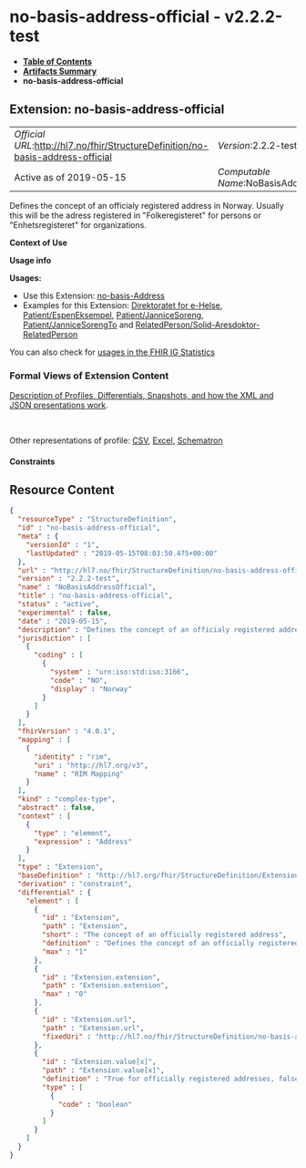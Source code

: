 # no-basis-address-official - v2.2.2-test

* [**Table of Contents**](toc.md)
* [**Artifacts Summary**](artifacts.md)
* **no-basis-address-official**

## Extension: no-basis-address-official 

| | |
| :--- | :--- |
| *Official URL*:http://hl7.no/fhir/StructureDefinition/no-basis-address-official | *Version*:2.2.2-test |
| Active as of 2019-05-15 | *Computable Name*:NoBasisAddressOfficial |

Defines the concept of an officialy registered address in Norway. Usually this will be the adress registered in "Folkeregisteret" for persons or "Enhetsregisteret" for organizations.

**Context of Use**

**Usage info**

**Usages:**

* Use this Extension: [no-basis-Address](StructureDefinition-no-basis-Address.md)
* Examples for this Extension: [Direktoratet for e-Helse](Organization-Direktoratet-for-eHelse-Organization.md), [Patient/EspenEksempel](Patient-EspenEksempel.md), [Patient/JanniceSoreng](Patient-JanniceSoreng.md), [Patient/JanniceSorengTo](Patient-JanniceSorengTo.md) and [RelatedPerson/Solid-Aresdoktor-RelatedPerson](RelatedPerson-Solid-Aresdoktor-RelatedPerson.md)

You can also check for [usages in the FHIR IG Statistics](https://packages2.fhir.org/xig/hl7.fhir.no.basis|current/StructureDefinition/no-basis-address-official)

### Formal Views of Extension Content

 [Description of Profiles, Differentials, Snapshots, and how the XML and JSON presentations work](http://build.fhir.org/ig/FHIR/ig-guidance/readingIgs.html#structure-definitions). 

 

Other representations of profile: [CSV](StructureDefinition-no-basis-address-official.csv), [Excel](StructureDefinition-no-basis-address-official.xlsx), [Schematron](StructureDefinition-no-basis-address-official.sch) 

#### Constraints



## Resource Content

```json
{
  "resourceType" : "StructureDefinition",
  "id" : "no-basis-address-official",
  "meta" : {
    "versionId" : "1",
    "lastUpdated" : "2019-05-15T08:03:50.475+00:00"
  },
  "url" : "http://hl7.no/fhir/StructureDefinition/no-basis-address-official",
  "version" : "2.2.2-test",
  "name" : "NoBasisAddressOfficial",
  "title" : "no-basis-address-official",
  "status" : "active",
  "experimental" : false,
  "date" : "2019-05-15",
  "description" : "Defines the concept of an officialy registered address in Norway. Usually this will be the adress registered in \"Folkeregisteret\" for persons or \"Enhetsregisteret\" for organizations.",
  "jurisdiction" : [
    {
      "coding" : [
        {
          "system" : "urn:iso:std:iso:3166",
          "code" : "NO",
          "display" : "Norway"
        }
      ]
    }
  ],
  "fhirVersion" : "4.0.1",
  "mapping" : [
    {
      "identity" : "rim",
      "uri" : "http://hl7.org/v3",
      "name" : "RIM Mapping"
    }
  ],
  "kind" : "complex-type",
  "abstract" : false,
  "context" : [
    {
      "type" : "element",
      "expression" : "Address"
    }
  ],
  "type" : "Extension",
  "baseDefinition" : "http://hl7.org/fhir/StructureDefinition/Extension",
  "derivation" : "constraint",
  "differential" : {
    "element" : [
      {
        "id" : "Extension",
        "path" : "Extension",
        "short" : "The concept of an officially registered address",
        "definition" : "Defines the concept of an officially registered address in Norway. Usually this will be the adress registered in \"Folkeregisteret\" for persons or \"Enhetsregisteret\" for organizations.",
        "max" : "1"
      },
      {
        "id" : "Extension.extension",
        "path" : "Extension.extension",
        "max" : "0"
      },
      {
        "id" : "Extension.url",
        "path" : "Extension.url",
        "fixedUri" : "http://hl7.no/fhir/StructureDefinition/no-basis-address-official"
      },
      {
        "id" : "Extension.value[x]",
        "path" : "Extension.value[x]",
        "definition" : "True for officially registered addresses, false for other addresses",
        "type" : [
          {
            "code" : "boolean"
          }
        ]
      }
    ]
  }
}

```
